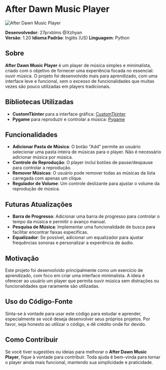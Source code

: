 # After Dawn Music Player

![After Dawn Music Player](https://i.ibb.co/WH4jPHz/image.png)

**Desenvolvedor**: 27prxblms @Xzhyan  
**Versão**: 1.20
**Idioma Padrão**: Inglês (US)
**Linguagem**: Python  

## Sobre
**After Dawn Music Player** é um player de música simples e minimalista, criado com o objetivo de fornecer uma experiência focada no essencial: ouvir música. O projeto foi desenvolvido mais para aprendizado, com uma interface leve e funcional, sem o excesso de funcionalidades que muitas vezes são pouco utilizadas em players tradicionais.

## Bibliotecas Utilizadas
- **CustomTkinter** para a interface gráfica: [CustomTkinter](https://customtkinter.tomschimansky.com/)
- **Pygame** para reproduzir e controlar a música: [Pygame](https://www.pygame.org/news)

## Funcionalidades
- **Adicionar Pasta de Música**: O botão "Add" permite ao usuário selecionar uma pasta inteira de músicas para o player. Não é necessário adicionar música por música.
- **Controle de Reprodução**: O player inclui botões de pause/despause para controlar a reprodução.
- **Remover Músicas**: O usuário pode remover todas as músicas da lista carregada com apenas um clique.
- **Regulador de Volume**: Um controle deslizante para ajustar o volume da reprodução de música.

## Futuras Atualizações
- **Barra de Progresso**: Adicionar uma barra de progresso para controlar o tempo da música e permitir o avanço manual.
- **Pesquisa de Música**: Implementar uma funcionalidade de busca para facilitar encontrar faixas específicas.
- **Equalizador**: Se possível, adicionar um equalizador para ajustar frequências sonoras e personalizar a experiência de áudio.

## Motivação
Este projeto foi desenvolvido principalmente como um exercício de aprendizado, com foco em criar uma interface minimalista. A ideia é oferecer ao usuário um player que permita ouvir música sem distrações ou funcionalidades que raramente são utilizadas.

## Uso do Código-Fonte
Sinta-se à vontade para usar este código para estudar e aprender, especialmente se você deseja desenvolver seus próprios projetos. Por favor, seja honesto ao utilizar o código, e dê crédito onde for devido.

## Como Contribuir
Se você tiver sugestões ou ideias para melhorar o **After Dawn Music Player**, fique à vontade para contribuir. Toda ajuda é bem-vinda para tornar o player ainda mais funcional, mantendo sua simplicidade e praticidade.
